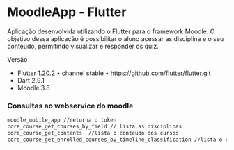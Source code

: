 # MoodleApp - Flutter
Aplicação desenvolvida utilizando o Flutter para o framework Moodle.
O objetivo dessa aplicação é possíbilitar o aluno acessar as disciplina e o seu conteúdo, permitindo visualizar e responder os quiz.

Versão
* Flutter 1.20.2 • channel stable • https://github.com/flutter/flutter.git
* Dart 2.9.1
* Moodle 3.8

### Consultas ao webservice do moodle

```sh
moodle_mobile_app //retorna o token
core_course_get_courses_by_field // lista as disciplinas
core_course_get_contents  //lista o conteudo dos cursos
core_course_get_enrolled_courses_by_timeline_classification //lista o cursos matriculados
```